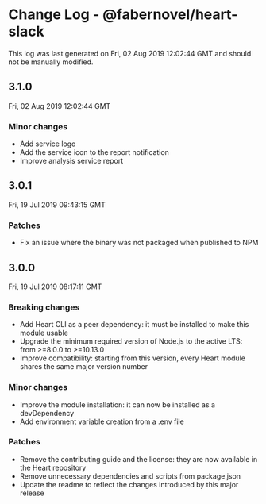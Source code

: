 # Change Log - @fabernovel/heart-slack

This log was last generated on Fri, 02 Aug 2019 12:02:44 GMT and should not be manually modified.

## 3.1.0
Fri, 02 Aug 2019 12:02:44 GMT

### Minor changes

- Add service logo
- Add the service icon to the report notification
- Improve analysis service report

## 3.0.1
Fri, 19 Jul 2019 09:43:15 GMT

### Patches

- Fix an issue where the binary was not packaged when published to NPM

## 3.0.0
Fri, 19 Jul 2019 08:17:11 GMT

### Breaking changes

- Add Heart CLI as a peer dependency: it must be installed to make this module usable
- Upgrade the minimum required version of Node.js to the active LTS: from >=8.0.0 to >=10.13.0
- Improve compatibility: starting from this version, every Heart module shares the same major version number

### Minor changes

- Improve the module installation: it can now be installed as a devDependency
- Add environment variable creation from a .env file

### Patches

- Remove the contributing guide and the license: they are now available in the Heart repository
- Remove unnecessary dependencies and scripts from package.json
- Update the readme to reflect the changes introduced by this major release

